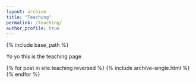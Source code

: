```yaml
---
layout: archive
title: "Teaching"
permalink: /teaching/
author_profile: true
---
```


{% include base_path %}

Yo yo
this is the teaching page

{% for post in site.teaching reversed %}
  {% include archive-single.html %}
{% endfor %}
